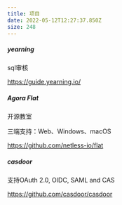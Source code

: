 ```yaml
---
title: 项目
date: 2022-05-12T12:27:37.850Z
size: 248
---
```

##### yearning

sql审核

https://guide.yearning.io/

##### Agora Flat

开源教室

三端支持：Web、Windows、macOS 

https://github.com/netless-io/flat

##### casdoor

支持OAuth 2.0, OIDC, SAML and CAS

https://github.com/casdoor/casdoor
